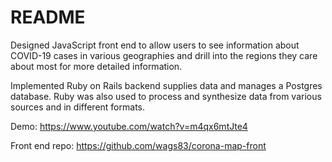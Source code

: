 # README

Designed JavaScript front end to allow users to see information about COVID-19 cases in various geographies and drill into the regions they care about most for more detailed information.  

Implemented Ruby on Rails backend supplies data and manages a Postgres database.  Ruby was also used to process and synthesize data from various sources and in different formats.

Demo: https://www.youtube.com/watch?v=m4qx6mtJte4

Front end repo: https://github.com/wags83/corona-map-front


